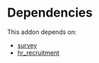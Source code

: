 # Dependencies

This addon depends on:

- [survey](https://github.com/bringout/oca-ocb-core/tree/11a704b400b8bf0763643e267bf123858a85c9e6/odoo-bringout-oca-ocb-survey)
- [hr_recruitment](https://github.com/bringout/oca-ocb-hr/tree/f288f1185aa474d2fbc3385a757b169c442c3acf/odoo-bringout-oca-ocb-hr_recruitment)
